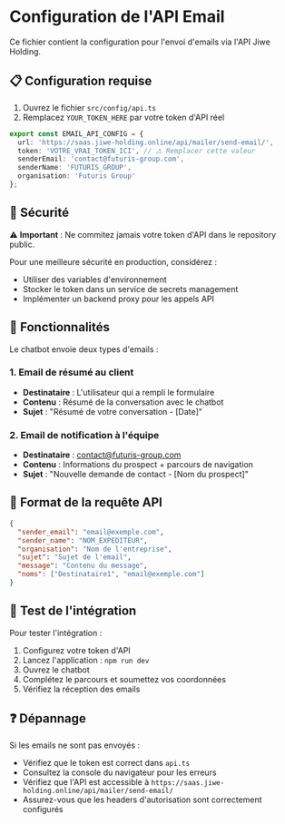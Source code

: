 # Configuration de l'API Email

Ce fichier contient la configuration pour l'envoi d'emails via l'API Jiwe Holding.

## 📋 Configuration requise

1. Ouvrez le fichier `src/config/api.ts`
2. Remplacez `YOUR_TOKEN_HERE` par votre token d'API réel

```typescript
export const EMAIL_API_CONFIG = {
  url: 'https://saas.jiwe-holding.online/api/mailer/send-email/',
  token: 'VOTRE_VRAI_TOKEN_ICI', // ⚠️ Remplacer cette valeur
  senderEmail: 'contact@futuris-group.com',
  senderName: 'FUTURIS_GROUP',
  organisation: 'Futuris Group'
};
```

## 🔐 Sécurité

⚠️ **Important** : Ne commitez jamais votre token d'API dans le repository public.

Pour une meilleure sécurité en production, considérez :
- Utiliser des variables d'environnement
- Stocker le token dans un service de secrets management
- Implémenter un backend proxy pour les appels API

## 📧 Fonctionnalités

Le chatbot envoie deux types d'emails :

### 1. Email de résumé au client
- **Destinataire** : L'utilisateur qui a rempli le formulaire
- **Contenu** : Résumé de la conversation avec le chatbot
- **Sujet** : "Résumé de votre conversation - [Date]"

### 2. Email de notification à l'équipe
- **Destinataire** : contact@futuris-group.com
- **Contenu** : Informations du prospect + parcours de navigation
- **Sujet** : "Nouvelle demande de contact - [Nom du prospect]"

## 🔧 Format de la requête API

```json
{
  "sender_email": "email@exemple.com",
  "sender_name": "NOM_EXPEDITEUR",
  "organisation": "Nom de l'entreprise",
  "sujet": "Sujet de l'email",
  "message": "Contenu du message",
  "noms": ["Destinataire1", "email@exemple.com"]
}
```

## 🚀 Test de l'intégration

Pour tester l'intégration :
1. Configurez votre token d'API
2. Lancez l'application : `npm run dev`
3. Ouvrez le chatbot
4. Complétez le parcours et soumettez vos coordonnées
5. Vérifiez la réception des emails

## ❓ Dépannage

Si les emails ne sont pas envoyés :
- Vérifiez que le token est correct dans `api.ts`
- Consultez la console du navigateur pour les erreurs
- Vérifiez que l'API est accessible à `https://saas.jiwe-holding.online/api/mailer/send-email/`
- Assurez-vous que les headers d'autorisation sont correctement configurés


